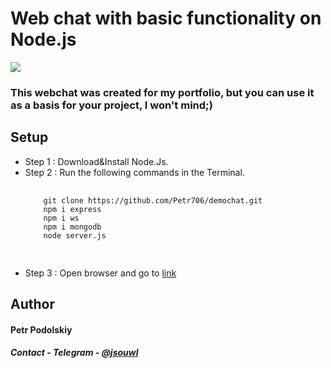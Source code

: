 <h1>Web chat with basic functionality on Node.js</h1>
<img src="https://i.ibb.co/fFVPdH6/Screenshot-1.png">
<h3>This webchat was created for my portfolio, but you can use it as a basis for your project, I won't mind;)</h3>
<h2>Setup</h2>
<ul>
  <li>Step 1 : Download&Install Node.Js.</li>
  <li>Step 2 : Run the following commands in the Terminal.</li>
  <pre>
  <code>
    git clone https://github.com/Petr706/demochat.git
    npm i express
    npm i ws
    npm i mongodb
    node server.js
  </code>
  </pre>
  <li>Step 3 : Open browser and go to <a href="http://localhost:3333">link</a></li>
</ul>
<h2>Author</h2>
<h4>Petr Podolskiy</h4>
<h5>Contact - Telegram - <a href="https://t.me/jsouwl">@jsouwl</a><h5>
